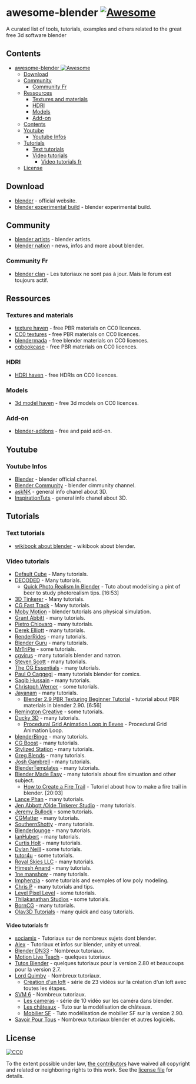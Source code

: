 # awesome-blender [![Awesome](https://awesome.re/badge.svg)](https://awesome.re)

A curated list of tools, tutorials, examples and others related to the great free 3d software blender

## Contents

- [awesome-blender ![Awesome](https://awesome.re)](#awesome-blender-)
  - [Download](#download)
  - [Community](#community)
    - [Community Fr](#community-fr)
  - [Ressources](#ressources)
    - [Textures and materials](#textures-and-materials)
    - [HDRI](#hdri)
    - [Models](#models)
    - [Add-on](#add-on)
  - [Contents](#contents)
  - [Youtube](#youtube)
    - [Youtube Infos](#youtube-infos)
  - [Tutorials](#tutorials)
    - [Text tutorials](#text-tutorials)
    - [Video tutorials](#video-tutorials)
      - [Video tutorials fr](#video-tutorials-fr)
  - [License](#license)

## Download

- [blender](https://www.blender.org/) - official website.
- [blender experimental build](https://builder.blender.org/download/branches/) - blender experimental build.

## Community

- [blender artists](https://blenderartists.org/) - blender artists.
- [blender nation](https://www.blendernation.com/) - news, infos and more about blender.

### Community Fr

- [blender clan](http://blenderclan.tuxfamily.org) - Les tutoriaux ne sont pas à jour. Mais le forum est toujours actif.

## Ressources

### Textures and materials

- [texture haven](https://texturehaven.com/) - free PBR materials on CC0 licences.
- [CC0 textures](https://cc0textures.com/) - free PBR materials on CC0 licences.
- [blendermada](http://blendermada.com/materials/) - free blender materials on CC0 licences.
- [cgbookcase](https://www.cgbookcase.com/) - free PBR materials on CC0 licences.

### HDRI

- [HDRI haven](https://hdrihaven.com/) - free HDRIs on CC0 licences.

### Models

- [3d model haven](https://3dmodelhaven.com/) - free 3d models on CC0 licences.

### Add-on

- [blender-addons](https://blender-addons.org/) - free and paid add-on.

## Youtube

### Youtube Infos

- [Blender](https://www.youtube.com/c/BlenderFoundation/videos) - blender official channel.
- [Blender Community](https://www.youtube.com/c/BlenderCommunity/videos) - blender cimmunity channel.
- [askNK](https://www.youtube.com/c/askNK/videos) - general info chanel about 3D.
- [InspirationTuts](https://www.youtube.com/c/InspirationTuts/videos) - general info chanel about 3D.

## Tutorials

### Text tutorials

- [wikibook about blender](https://en.wikibooks.org/wiki/Subject:Blender_3D) - wikibook about blender.

### Video tutorials

- [Default Cube](https://www.youtube.com/c/DefaultCube/videos) - Many tutorials.
- [DECODED](https://www.youtube.com/c/DECODEDVFX/videos) - Many tutorials.
  - [Quick Photo Realism In Blender](https://www.youtube.com/watch?v=PCuVNF5RQHg) - Tuto about modelising a pint of beer to study photorealism tips. [16:53]
- [3D Tinkerer](https://www.youtube.com/channel/UC0BLPyx0-mp_NCTT-5SKTvw/videos) - Many tutorials.
- [CG Fast Track](https://www.youtube.com/c/CGFastTrack/videos) - Many tutorials.
- [Moby Motion](https://www.youtube.com/c/MobyMotion/videos) - blender tutorials ans physical simulation.
- [Grant Abbitt](https://www.youtube.com/c/GrantAbbitt/videos) - many tutorials.
- [Pietro Chiovaro](https://www.youtube.com/channel/UC1tOuHvcBAMcWncyGqesFhw/videos) - many tutorials.
- [Derek Elliott](https://www.youtube.com/c/DerekElliott/videos) - many tutorials.
- [RenderRides](https://www.youtube.com/c/RenderRides/videos) - many tutorials.
- [Blender Guru](https://www.youtube.com/user/AndrewPPrice/videos) - many tutorials.
- [MrTriPie](https://www.youtube.com/c/MrTriPie/videos) - some tutorials.
- [cgvirus](https://www.youtube.com/c/cgvirus/videos) - many tutorials blender and natron.
- [Steven Scott](https://www.youtube.com/c/StevenScott_studio53/videos) - many tutorials.
- [The CG Essentials](https://www.youtube.com/c/TheCGEssentials/videos) - many tutorials.
- [Paul O Caggegi](https://www.youtube.com/c/PaulOCaggegi/videos) - many tutorials blender for comics.
- [Saqib Hussain](https://www.youtube.com/c/SaqibHussain88/videos) - many tutorials.
- [Christoph Werner](https://www.youtube.com/c/ChristophWerner/videos) - some tutorials.
- [Jayanam](https://www.youtube.com/c/JayAnAm/videos) - many tutorials.
  - [Blender 2.9 PBR Texturing Beginner Tutorial](https://www.youtube.com/watch?v=A7QteBvUOdQ) - tutorial about PBR materials in blender 2.90. [6:56]
- [Remington Creative](https://www.youtube.com/c/RemingtonCreative/videos) - some tutorials.
- [Ducky 3D](https://www.youtube.com/channel/UCuNhGhbemBkdflZ1FGJ0lUQ/videos) - many tutorials.
  - [Procedural Grid Animation Loop in Eevee](https://www.youtube.com/watch?v=StEX5VhRndI) - Procedural Grid Animation Loop.
- [blenderBinge](https://www.youtube.com/c/blenderBinge/videos) - many tutorials.
- [CG Boost](https://www.youtube.com/c/CGBoost/videos) - many tutorials.
- [Stylized Station](https://www.youtube.com/c/StylizedStation/videos) - many tutorials.
- [Greg Blends](https://www.youtube.com/channel/UC5I9PkevsfZxvI3TGa9i2iA/videos) - many tutorials.
- [Josh Gambrell](https://www.youtube.com/c/JoshGambrell/videos) - many tutorials.
- [BlenderTemplates](https://www.youtube.com/channel/UC-6vHjpfo62aJpQk_n9siUw/videos) - many tutorials.
- [Blender Made Easy](https://www.youtube.com/c/BlenderMadeEasy/videos) - many tutorials about fire simuation and other subject.
  - [How to Create a Fire Trail](https://www.youtube.com/watch?v=iW71S5Q3kLM&t=21s) - Tutoriel about how to make a fire trail in blender. [20:03]
- [Lance Phan](https://www.youtube.com/c/LancePhan/videos) - many tutorials.
- [Jen Abbott /Olde Tinkerer Studio](https://www.youtube.com/c/JSAbbott/videos) - many tutorials.
- [Jeremy Bullock](https://www.youtube.com/c/JeremyBullock/videos) - some tutorials.
- [CGMatter](https://www.youtube.com/c/CGMatter/videos) - many tutorials.
- [SouthernShotty](https://www.youtube.com/c/SouthernShotty/videos) - many tutorials.
- [Blenderlounge](https://www.youtube.com/channel/UCaA3_WSE5A0H6YrS1SDfAQw/videos) - many tutorials.
- [IanHubert](https://www.youtube.com/c/mrdodobird/videos) - many tutorials.
- [Curtis Holt](https://www.youtube.com/c/CurtisHolt/videos) - many tutorials.
- [Dylan Neill](https://www.youtube.com/c/DylanNeill3D/videos) - some tutorials.
- [tutor4u](https://www.youtube.com/user/tutor4u/videos) - some tutorials.
- [Royal Skies LLC](https://www.youtube.com/c/RoyalSkiesLLC/videos) - many tutorials.
- [Himesh Anand](https://www.youtube.com/c/HimeshAnand/videos) - many tutorials.
- [1ne manshow](https://www.youtube.com/channel/UCCvo68-O4yrr3HGFCWK14UQ/videos) - many tutorials.
- [Imphenzia](https://www.youtube.com/c/Imphenzia/videos) - some tutorials and exemples of low poly modeling.
- [Chris P](https://www.youtube.com/c/ChristofPrenninger/videos) - many tutorials and tips.
- [Level Pixel Level](https://www.youtube.com/c/LevelPixelLevel/videos) - some tutorials.
- [Thilakanathan Studios](https://www.youtube.com/c/ThilakanathanStudios/videos) - some tutorials.
- [BornCG](https://www.youtube.com/c/BornCG/videos) - many tutorials.
- [Olav3D Tutorials](https://www.youtube.com/c/Olav3D/videos) - many quick and easy tutorials.

#### Video tutorials fr

- [sociamix](https://www.youtube.com/user/ToutApprendre/videos) - Tutoriaux sur de nombreux sujets dont blender.
- [Alex](https://www.youtube.com/channel/UCW7QD7jG5PwLOBzWXefGH1A/videos) - Tutoriaux et infos sur blender, unity et unreal.
- [Blender DN33](https://www.youtube.com/channel/UC2IcvvMis6gTNAuOVAynHqw/videos) - Nombreux tutoriaux.
- [Motion Live Teach](https://www.youtube.com/c/RomainGilliot/videos) - quelques tutoriaux.
- [Tutos Blender](https://www.youtube.com/c/TutosBlender/videos) - quelques tutoriaux pour la version 2.80 et beaucoups pour la version 2.7.
- [Lord Quimby](https://www.youtube.com/c/LordQuimby/videos) - Nombreux tutoriaux.
  - [Création d'un loft](https://www.youtube.com/playlist?list=PLWM87s6JyxsUbrR3nY0Hu-PGObWswZ9jE) - série de 23 vidéos sur la création d'un loft avec toutes les étapes.
- [SVM 6](https://www.youtube.com/channel/UC8KEDHBwb6H1vyK8nvNtlTw/videos) - Nombreux tutoriaux.
  - [Les cameras](https://www.youtube.com/playlist?list=PLzBDRm2ujpaZOFsGd84ctNLhZhZt6CMWz) - série de 10 vidéo sur les caméra dans blender.
  - [Les châteaux](https://www.youtube.com/playlist?list=PLzBDRm2ujpaaO9eH-kZVDL1GWOPPWmBJY) - Tuto sur la modélisation de châteaux.
  - [Mobilier SF](https://www.youtube.com/playlist?list=PLzBDRm2ujpab62ZXgwkxzapwxupQYTkDp) - Tuto modélisation de mobilier SF sur la version 2.90.
- [Savoir Pour Tous](https://www.youtube.com/c/SavoirPourTous/videos) - Nombreux tutoriaux blender et autres logiciels.

## License
[![CC0](http://mirrors.creativecommons.org/presskit/buttons/88x31/svg/cc-zero.svg)](https://creativecommons.org/publicdomain/zero/1.0/)

To the extent possible under law, [the
contributors](https://github.com/GaelPICOT/awesome-blender/graphs/contributors)
have waived all copyright and related or neighboring rights to this work. See the
[license file](LICENSE) for details.
